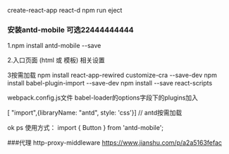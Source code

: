 create-react-app react-d
npm run eject
### 安装antd-mobile 可选22444444444
1.npm install antd-mobile --save

2.入口页面 (html 或 模板) 相关设置
  <meta name="viewport" content="width=device-width, initial-scale=1, maximum-scale=1, minimum-scale=1, user-scalable=no" />
  <script src="https://as.alipayobjects.com/g/component/fastclick/1.0.6/fastclick.js"></script>
  <script>
    if ('addEventListener' in document) {
      document.addEventListener('DOMContentLoaded', function() {
        FastClick.attach(document.body);
      }, false);
    }
    if(!window.Promise) {
      document.writeln('<script src="https://as.alipayobjects.com/g/component/es6-promise/3.2.2/es6-promise.min.js"'+'>'+'<'+'/'+'script>');
    }
  </script>

3按需加载
npm install react-app-rewired customize-cra --save-dev
npm install babel-plugin-import --save-dev
npm install --save react-scripts

webpack.config.js文件
babel-loader的options字段下的plugins加入

 [ "import",{libraryName: "antd", style: 'css'}] // antd按需加载

 
ok
ps 使用方式：
import { Button } from 'antd-mobile';

###代理
http-proxy-middleware
https://www.jianshu.com/p/a2a5163fefac 
